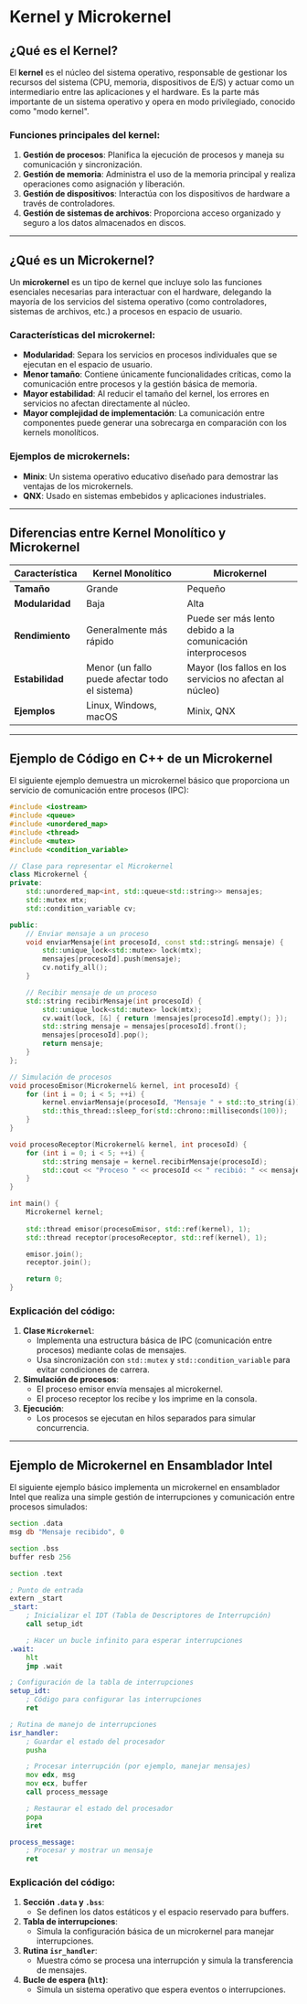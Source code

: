 # Kernel y Microkernel

## ¿Qué es el Kernel?
El **kernel** es el núcleo del sistema operativo, responsable de gestionar los recursos del sistema (CPU, memoria, dispositivos de E/S) y actuar como un intermediario entre las aplicaciones y el hardware. Es la parte más importante de un sistema operativo y opera en modo privilegiado, conocido como "modo kernel".

### Funciones principales del kernel:
1. **Gestión de procesos**: Planifica la ejecución de procesos y maneja su comunicación y sincronización.
2. **Gestión de memoria**: Administra el uso de la memoria principal y realiza operaciones como asignación y liberación.
3. **Gestión de dispositivos**: Interactúa con los dispositivos de hardware a través de controladores.
4. **Gestión de sistemas de archivos**: Proporciona acceso organizado y seguro a los datos almacenados en discos.

---

## ¿Qué es un Microkernel?
Un **microkernel** es un tipo de kernel que incluye solo las funciones esenciales necesarias para interactuar con el hardware, delegando la mayoría de los servicios del sistema operativo (como controladores, sistemas de archivos, etc.) a procesos en espacio de usuario.

### Características del microkernel:
- **Modularidad**: Separa los servicios en procesos individuales que se ejecutan en el espacio de usuario.
- **Menor tamaño**: Contiene únicamente funcionalidades críticas, como la comunicación entre procesos y la gestión básica de memoria.
- **Mayor estabilidad**: Al reducir el tamaño del kernel, los errores en servicios no afectan directamente al núcleo.
- **Mayor complejidad de implementación**: La comunicación entre componentes puede generar una sobrecarga en comparación con los kernels monolíticos.

### Ejemplos de microkernels:
- **Minix**: Un sistema operativo educativo diseñado para demostrar las ventajas de los microkernels.
- **QNX**: Usado en sistemas embebidos y aplicaciones industriales.

---

## Diferencias entre Kernel Monolítico y Microkernel

| Característica             | Kernel Monolítico             | Microkernel               |
|----------------------------|--------------------------------|---------------------------|
| **Tamaño**                | Grande                        | Pequeño                  |
| **Modularidad**           | Baja                          | Alta                     |
| **Rendimiento**           | Generalmente más rápido       | Puede ser más lento debido a la comunicación interprocesos |
| **Estabilidad**           | Menor (un fallo puede afectar todo el sistema) | Mayor (los fallos en los servicios no afectan al núcleo) |
| **Ejemplos**              | Linux, Windows, macOS         | Minix, QNX               |

---

## Ejemplo de Código en C++ de un Microkernel

El siguiente ejemplo demuestra un microkernel básico que proporciona un servicio de comunicación entre procesos (IPC):

```cpp
#include <iostream>
#include <queue>
#include <unordered_map>
#include <thread>
#include <mutex>
#include <condition_variable>

// Clase para representar el Microkernel
class Microkernel {
private:
    std::unordered_map<int, std::queue<std::string>> mensajes;
    std::mutex mtx;
    std::condition_variable cv;

public:
    // Enviar mensaje a un proceso
    void enviarMensaje(int procesoId, const std::string& mensaje) {
        std::unique_lock<std::mutex> lock(mtx);
        mensajes[procesoId].push(mensaje);
        cv.notify_all();
    }

    // Recibir mensaje de un proceso
    std::string recibirMensaje(int procesoId) {
        std::unique_lock<std::mutex> lock(mtx);
        cv.wait(lock, [&] { return !mensajes[procesoId].empty(); });
        std::string mensaje = mensajes[procesoId].front();
        mensajes[procesoId].pop();
        return mensaje;
    }
};

// Simulación de procesos
void procesoEmisor(Microkernel& kernel, int procesoId) {
    for (int i = 0; i < 5; ++i) {
        kernel.enviarMensaje(procesoId, "Mensaje " + std::to_string(i));
        std::this_thread::sleep_for(std::chrono::milliseconds(100));
    }
}

void procesoReceptor(Microkernel& kernel, int procesoId) {
    for (int i = 0; i < 5; ++i) {
        std::string mensaje = kernel.recibirMensaje(procesoId);
        std::cout << "Proceso " << procesoId << " recibió: " << mensaje << std::endl;
    }
}

int main() {
    Microkernel kernel;
    
    std::thread emisor(procesoEmisor, std::ref(kernel), 1);
    std::thread receptor(procesoReceptor, std::ref(kernel), 1);

    emisor.join();
    receptor.join();

    return 0;
}
```

### Explicación del código:
1. **Clase `Microkernel`**:
   - Implementa una estructura básica de IPC (comunicación entre procesos) mediante colas de mensajes.
   - Usa sincronización con `std::mutex` y `std::condition_variable` para evitar condiciones de carrera.
2. **Simulación de procesos**:
   - El proceso emisor envía mensajes al microkernel.
   - El proceso receptor los recibe y los imprime en la consola.
3. **Ejecución**:
   - Los procesos se ejecutan en hilos separados para simular concurrencia.

---

## Ejemplo de Microkernel en Ensamblador Intel

El siguiente ejemplo básico implementa un microkernel en ensamblador Intel que realiza una simple gestión de interrupciones y comunicación entre procesos simulados:

```asm
section .data
msg db "Mensaje recibido", 0

section .bss
buffer resb 256

section .text

; Punto de entrada
extern _start
_start:
    ; Inicializar el IDT (Tabla de Descriptores de Interrupción)
    call setup_idt

    ; Hacer un bucle infinito para esperar interrupciones
.wait:
    hlt
    jmp .wait

; Configuración de la tabla de interrupciones
setup_idt:
    ; Código para configurar las interrupciones
    ret

; Rutina de manejo de interrupciones
isr_handler:
    ; Guardar el estado del procesador
    pusha

    ; Procesar interrupción (por ejemplo, manejar mensajes)
    mov edx, msg
    mov ecx, buffer
    call process_message

    ; Restaurar el estado del procesador
    popa
    iret

process_message:
    ; Procesar y mostrar un mensaje
    ret
```

### Explicación del código:
1. **Sección `.data` y `.bss`**:
   - Se definen los datos estáticos y el espacio reservado para buffers.
2. **Tabla de interrupciones**:
   - Simula la configuración básica de un microkernel para manejar interrupciones.
3. **Rutina `isr_handler`**:
   - Muestra cómo se procesa una interrupción y simula la transferencia de mensajes.
4. **Bucle de espera (`hlt`)**:
   - Simula un sistema operativo que espera eventos o interrupciones.



